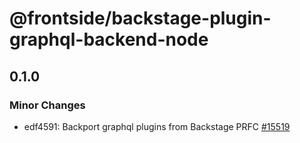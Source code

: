 # @frontside/backstage-plugin-graphql-backend-node

## 0.1.0

### Minor Changes

- edf4591: Backport graphql plugins from Backstage PRFC [#15519](https://github.com/backstage/backstage/pull/15519)

